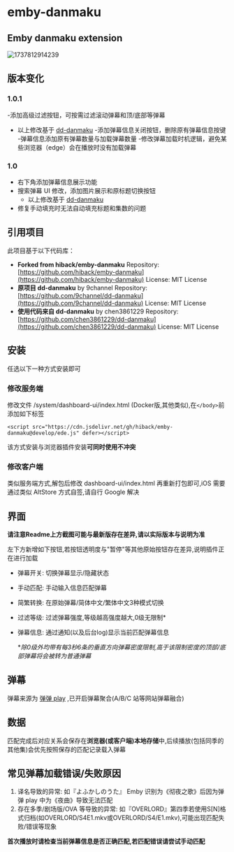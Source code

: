 # emby-danmaku

## Emby danmaku extension

![1737812914239](images/README/1737812914239.png)

## 版本变化

### 1.0.1

-添加高级过滤按钮，可按需过滤滚动弹幕和顶/底部等弹幕
  - 以上修改基于 [dd-danmaku](https://github.com/chen3861229/dd-danmaku)
-添加弹幕信息关闭按钮，删除原有弹幕信息按键
-弹幕信息添加原有弹幕数量与加载弹幕数量
-修改弹幕加载时机逻辑，避免某些浏览器（edge）会在播放时没有加载弹幕

### 1.0

- 右下角添加弹幕信息展示功能
- 搜索弹幕 UI 修改，添加图片展示和原标题切换按钮
  - 以上修改基于 [dd-danmaku](https://github.com/chen3861229/dd-danmaku)
- 修复手动填充时无法自动填充标题和集数的问题

## 引用项目

此项目基于以下代码库：

- **Forked from hiback/emby-danmaku**
  Repository: [https://github.com/hiback/emby-danmaku](https://github.com/hiback/emby-danmaku)
  License: MIT License
- **原项目 dd-danmaku** by 9channel
  Repository: [https://github.com/9channel/dd-danmaku](https://github.com/9channel/dd-danmaku)
  License: MIT License
- **使用代码来自 dd-danmaku** by chen3861229
  Repository: [https://github.com/chen3861229/dd-danmaku](https://github.com/chen3861229/dd-danmaku)
  License: MIT License

## 安装

任选以下一种方式安装即可

### 修改服务端

修改文件 /system/dashboard-ui/index.html (Docker版,其他类似),在`</body>`前添加如下标签

```
<script src="https://cdn.jsdelivr.net/gh/hiback/emby-danmaku@develop/ede.js" defer></script>
```

该方式安装与浏览器插件安装**可同时使用不冲突**

### 修改客户端

类似服务端方式,解包后修改 dashboard-ui/index.html 再重新打包即可,iOS 需要通过类似 AltStore 方式自签,请自行 Google 解决

## 界面

**请注意Readme上方截图可能与最新版存在差异,请以实际版本与说明为准**

左下方新增如下按钮,若按钮透明度与"暂停"等其他原始按钮存在差异,说明插件正在进行加载

- 弹幕开关: 切换弹幕显示/隐藏状态
- 手动匹配: 手动输入信息匹配弹幕
- 简繁转换: 在原始弹幕/简体中文/繁体中文3种模式切换
- 过滤等级: 过滤弹幕强度,等级越高强度越大,0级无限制*
- 弹幕信息: 通过通知(以及后台log)显示当前匹配弹幕信息

  **除0级外均带有每3秒6条的垂直方向弹幕密度限制,高于该限制密度的顶部/底部弹幕将会被转为普通弹幕*

## 弹幕

弹幕来源为 [弹弹 play](https://www.dandanplay.com/) ,已开启弹幕聚合(A/B/C 站等网站弹幕融合)

## 数据

匹配完成后对应关系会保存在**浏览器(或客户端)本地存储**中,后续播放(包括同季的其他集)会优先按照保存的匹配记录载入弹幕

## 常见弹幕加载错误/失败原因

1. 译名导致的异常: 如『よふかしのうた』 Emby 识别为《彻夜之歌》后因为弹弹 play 中为《夜曲》导致无法匹配
2. 存在多季/剧场版/OVA 等导致的异常: 如『OVERLORD』第四季若使用S[N]格式归档(如OVERLORD/S4E1.mkv或OVERLORD/S4/E1.mkv),可能出现匹配失败/错误等现象

**首次播放时请检查当前弹幕信息是否正确匹配,若匹配错误请尝试手动匹配**
